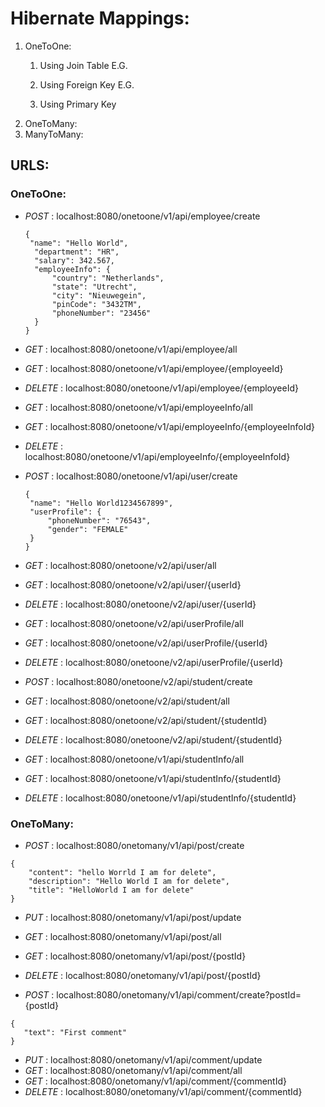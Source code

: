 # Hibernate Mappings:

1. OneToOne:
   1. Using Join Table 
      E.G. 
   
   2. Using Foreign Key 
      E.G.
   3. Using Primary Key
2. OneToMany:
3. ManyToMany:

## URLS:
### OneToOne:
- _POST_ : localhost:8080/onetoone/v1/api/employee/create
  ```
  {
   "name": "Hello World",
    "department": "HR",
    "salary": 342.567,
    "employeeInfo": {
        "country": "Netherlands",
        "state": "Utrecht",
        "city": "Nieuwegein",
        "pinCode": "3432TM",
        "phoneNumber": "23456"
    }
  }
- _GET_ : localhost:8080/onetoone/v1/api/employee/all
- _GET_ : localhost:8080/onetoone/v1/api/employee/{employeeId}
- _DELETE_ : localhost:8080/onetoone/v1/api/employee/{employeeId}
- _GET_ : localhost:8080/onetoone/v1/api/employeeInfo/all
- _GET_ : localhost:8080/onetoone/v1/api/employeeInfo/{employeeInfoId}
- _DELETE_ : localhost:8080/onetoone/v1/api/employeeInfo/{employeeInfoId}

- _POST_ : localhost:8080/onetoone/v1/api/user/create
   ```
  {
    "name": "Hello World1234567899",
    "userProfile": {
        "phoneNumber": "76543",
        "gender": "FEMALE"
    }
  }
  ```
- _GET_ : localhost:8080/onetoone/v2/api/user/all
- _GET_ : localhost:8080/onetoone/v2/api/user/{userId}
- _DELETE_ : localhost:8080/onetoone/v2/api/user/{userId}
- _GET_ : localhost:8080/onetoone/v2/api/userProfile/all
- _GET_ : localhost:8080/onetoone/v2/api/userProfile/{userId}
- _DELETE_ : localhost:8080/onetoone/v2/api/userProfile/{userId}

- _POST_ : localhost:8080/onetoone/v2/api/student/create
- _GET_ : localhost:8080/onetoone/v2/api/student/all
- _GET_ : localhost:8080/onetoone/v2/api/student/{studentId}
- _DELETE_ : localhost:8080/onetoone/v2/api/student/{studentId}
- _GET_ : localhost:8080/onetoone/v1/api/studentInfo/all
- _GET_ : localhost:8080/onetoone/v1/api/studentInfo/{studentId}
- _DELETE_ : localhost:8080/onetoone/v1/api/studentInfo/{studentId}

### OneToMany:
- _POST_ : localhost:8080/onetomany/v1/api/post/create
```
{
    "content": "hello Worrld I am for delete",
    "description": "Hello World I am for delete",
    "title": "HelloWorld I am for delete"
}
```

- _PUT_ : localhost:8080/onetomany/v1/api/post/update
- _GET_ : localhost:8080/onetomany/v1/api/post/all
- _GET_ : localhost:8080/onetomany/v1/api/post/{postId}
- _DELETE_ : localhost:8080/onetomany/v1/api/post/{postId}

- _POST_ : localhost:8080/onetomany/v1/api/comment/create?postId={postId}
```
{
   "text": "First comment"
}
```

- _PUT_ : localhost:8080/onetomany/v1/api/comment/update
- _GET_ : localhost:8080/onetomany/v1/api/comment/all
- _GET_ : localhost:8080/onetomany/v1/api/comment/{commentId}
- _DELETE_ : localhost:8080/onetomany/v1/api/comment/{commentId}
